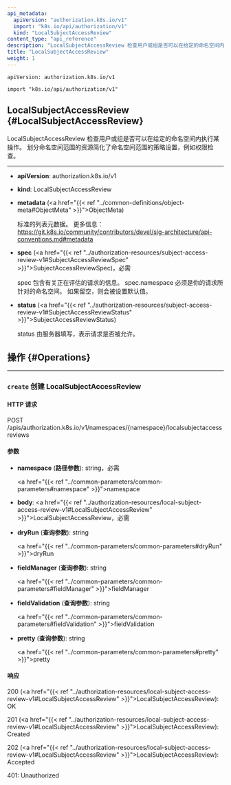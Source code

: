 ```yaml
---
api_metadata:
  apiVersion: "authorization.k8s.io/v1"
  import: "k8s.io/api/authorization/v1"
  kind: "LocalSubjectAccessReview"
content_type: "api_reference"
description: "LocalSubjectAccessReview 检查用户或组是否可以在给定的命名空间内执行某操作。"
title: "LocalSubjectAccessReview"
weight: 1
---
```

<!--
api_metadata:
  apiVersion: "authorization.k8s.io/v1"
  import: "k8s.io/api/authorization/v1"
  kind: "LocalSubjectAccessReview"
content_type: "api_reference"
description: "LocalSubjectAccessReview checks whether or not a user or group can perform an action in a given namespace."
title: "LocalSubjectAccessReview"
weight: 1
-->

`apiVersion: authorization.k8s.io/v1`

`import "k8s.io/api/authorization/v1"`

## LocalSubjectAccessReview {#LocalSubjectAccessReview}
<!--
LocalSubjectAccessReview checks whether or not a user or group can perform an action in a given namespace. Having a namespace scoped resource makes it much easier to grant namespace scoped policy that includes permissions checking.

<hr>

- **apiVersion**: authorization.k8s.io/v1

- **kind**: LocalSubjectAccessReview

- **metadata** (<a href="{{< ref "../common-definitions/object-meta#ObjectMeta" >}}">ObjectMeta</a>)

  Standard list metadata. More info: https://git.k8s.io/community/contributors/devel/sig-architecture/api-conventions.md#metadata
-->
LocalSubjectAccessReview 检查用户或组是否可以在给定的命名空间内执行某操作。
划分命名空间范围的资源简化了命名空间范围的策略设置，例如权限检查。

<hr>

- **apiVersion**: authorization.k8s.io/v1

- **kind**: LocalSubjectAccessReview

- **metadata** (<a href="{{< ref "../common-definitions/object-meta#ObjectMeta" >}}">ObjectMeta</a>)
  
  标准的列表元数据。
  更多信息：https://git.k8s.io/community/contributors/devel/sig-architecture/api-conventions.md#metadata

<!--
- **spec** (<a href="{{< ref "../authorization-resources/subject-access-review-v1#SubjectAccessReviewSpec" >}}">SubjectAccessReviewSpec</a>), required

  Spec holds information about the request being evaluated.  spec.namespace must be equal to the namespace you made the request against.  If empty, it is defaulted.

- **status** (<a href="{{< ref "../authorization-resources/subject-access-review-v1#SubjectAccessReviewStatus" >}}">SubjectAccessReviewStatus</a>)

  Status is filled in by the server and indicates whether the request is allowed or not
-->
- **spec** (<a href="{{< ref "../authorization-resources/subject-access-review-v1#SubjectAccessReviewSpec" >}}">SubjectAccessReviewSpec</a>)，必需
  
  spec 包含有关正在评估的请求的信息。
  spec.namespace 必须是你的请求所针对的命名空间。
  如果留空，则会被设置默认值。

- **status** (<a href="{{< ref "../authorization-resources/subject-access-review-v1#SubjectAccessReviewStatus" >}}">SubjectAccessReviewStatus</a>)
  
  status 由服务器填写，表示请求是否被允许。

<!--
## Operations {#Operations}

<hr>

### `create` create a LocalSubjectAccessReview

#### HTTP Request
-->
## 操作 {#Operations}

<hr>

### `create` 创建 LocalSubjectAccessReview

#### HTTP 请求

POST /apis/authorization.k8s.io/v1/namespaces/{namespace}/localsubjectaccessreviews
<!--
#### Parameters

- **namespace** (*in path*): string, required
  <a href="{{< ref "../common-parameters/common-parameters#namespace" >}}">namespace</a>

- **body**: <a href="{{< ref "../authorization-resources/local-subject-access-review-v1#LocalSubjectAccessReview" >}}">LocalSubjectAccessReview</a>, required

- **dryRun** (*in query*): string
  <a href="{{< ref "../common-parameters/common-parameters#dryRun" >}}">dryRun</a>

- **fieldManager** (*in query*): string
  <a href="{{< ref "../common-parameters/common-parameters#fieldManager" >}}">fieldManager</a>

- **fieldValidation** (*in query*): string
  <a href="{{< ref "../common-parameters/common-parameters#fieldValidation" >}}">fieldValidation</a>

- **pretty** (*in query*): string
  <a href="{{< ref "../common-parameters/common-parameters#pretty" >}}">pretty</a>
-->
#### 参数

- **namespace** (**路径参数**): string，必需
  
  <a href="{{< ref "../common-parameters/common-parameters#namespace" >}}">namespace</a>

- **body**: <a href="{{< ref "../authorization-resources/local-subject-access-review-v1#LocalSubjectAccessReview" >}}">LocalSubjectAccessReview</a>，必需

- **dryRun** (**查询参数**): string
  
  <a href="{{< ref "../common-parameters/common-parameters#dryRun" >}}">dryRun</a>

- **fieldManager** (**查询参数**): string
  
  <a href="{{< ref "../common-parameters/common-parameters#fieldManager" >}}">fieldManager</a>

- **fieldValidation** (**查询参数**): string
  
  <a href="{{< ref "../common-parameters/common-parameters#fieldValidation" >}}">fieldValidation</a>

- **pretty** (**查询参数**): string
  
  <a href="{{< ref "../common-parameters/common-parameters#pretty" >}}">pretty</a>

<!--
#### Response
-->
#### 响应

200 (<a href="{{< ref "../authorization-resources/local-subject-access-review-v1#LocalSubjectAccessReview" >}}">LocalSubjectAccessReview</a>): OK

201 (<a href="{{< ref "../authorization-resources/local-subject-access-review-v1#LocalSubjectAccessReview" >}}">LocalSubjectAccessReview</a>): Created

202 (<a href="{{< ref "../authorization-resources/local-subject-access-review-v1#LocalSubjectAccessReview" >}}">LocalSubjectAccessReview</a>): Accepted

401: Unauthorized
